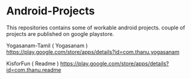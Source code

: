# Android-Projects
This repositories contains  some of workable android projects. couple of projects are published on google playstore. 

Yogasanam-Tamil ( Yogasanam )
https://play.google.com/store/apps/details?id=com.thanu.yogasanam

KisforFun ( Readme )
https://play.google.com/store/apps/details?id=com.thanu.readme
